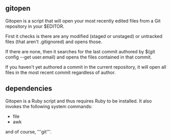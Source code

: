 ## gitopen

Gitopen is a script that will open your most recently edited files from a Git repository in your $EDITOR.

First it checks is there are any modified (staged or unstaged) or untracked files (that aren't .gitignored) and opens those.

If there are none, then it searches for the last commit authored by $(git config --get user.email) and opens the files contained in that commit.

If you haven't yet authored a commit in the current repository, it will open all files in the most recent commit regardless of author.

## dependencies

Gitopen is a Ruby script and thus requires Ruby to be installed.  It also invokes the following system commands:

- file
- awk

and of course, '''git'''.
